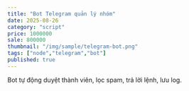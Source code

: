 ```yaml
---
title: "Bot Telegram quản lý nhóm"
date: 2025-08-26
category: "script"
price: 1000000
sale: 800000
thumbnail: "/img/sample/telegram-bot.png"
tags: ["node","telegram","bot"]
published: true
---
```


Bot tự động duyệt thành viên, lọc spam, trả lời lệnh, lưu log.

